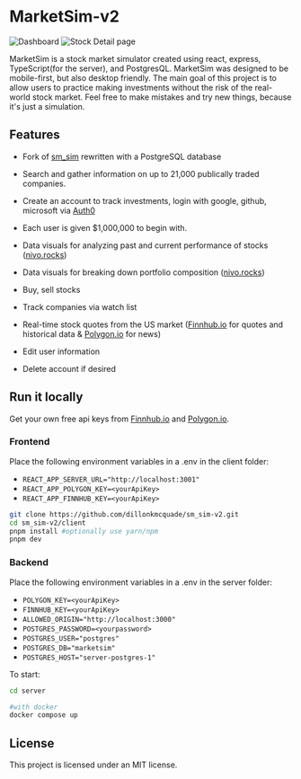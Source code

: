 # MarketSim-v2

![Dashboard](assets/dashboard.png)
![Stock Detail page](assets/stockDetails.png)

MarketSim is a stock market simulator created using react, express, TypeScript(for the server), and PostgresQL. MarketSim was designed to be mobile-first, but also desktop friendly. The main goal of this project is to allow users to practice making investments without the risk of the real-world stock market. Feel free to make mistakes and try new things, because it's just a simulation.

## Features

- Fork of [sm_sim](https://github.com/dillonkmcquade/sm_sim) rewritten with a PostgreSQL database

- Search and gather information on up to 21,000 publically traded companies.

- Create an account to track investments, login with google, github, microsoft via [ Auth0 ](https://auth0.com)

- Each user is given $1,000,000 to begin with.

- Data visuals for analyzing past and current performance of stocks ([nivo.rocks](https://nivo.rocks))

- Data visuals for breaking down portfolio composition ([nivo.rocks](https://nivo.rocks))

- Buy, sell stocks

- Track companies via watch list

- Real-time stock quotes from the US market ([Finnhub.io](https://finnhub.io) for quotes and historical data & [Polygon.io](https://polygon.io) for news)

- Edit user information

- Delete account if desired

## Run it locally

Get your own free api keys from [Finnhub.io](https://finnhub.io) and [Polygon.io](https://polygon.io).

### Frontend

Place the following environment variables in a .env in the client folder:

- `REACT_APP_SERVER_URL="http://localhost:3001"`
- `REACT_APP_POLYGON_KEY=<yourApiKey>`
- `REACT_APP_FINNHUB_KEY=<yourApiKey>`

```bash
git clone https://github.com/dillonkmcquade/sm_sim-v2.git
cd sm_sim-v2/client
pnpm install #optionally use yarn/npm
pnpm dev
```

### Backend

Place the following environment variables in a .env in the server folder:

- `POLYGON_KEY=<yourApiKey>`
- `FINNHUB_KEY=<yourApiKey>`
- `ALLOWED_ORIGIN="http://localhost:3000"`
- `POSTGRES_PASSWORD=<yourpassword>`
- `POSTGRES_USER="postgres"`
- `POSTGRES_DB="marketsim"`
- `POSTGRES_HOST="server-postgres-1"`

To start:

```bash
cd server

#with docker
docker compose up
```

## License

This project is licensed under an MIT license.
